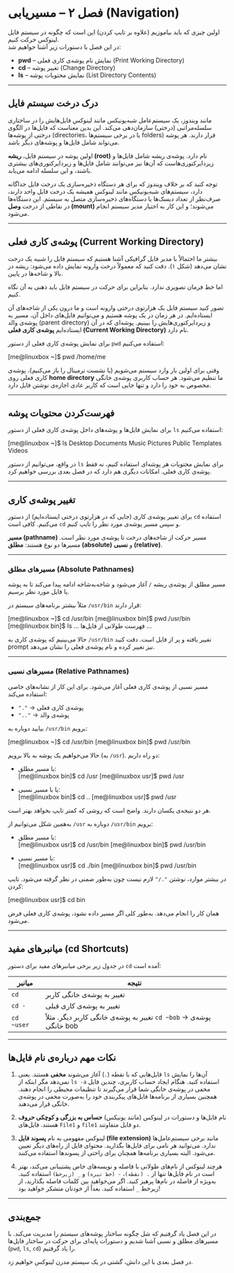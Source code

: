 # فصل ۲ – مسیریابی (Navigation)

اولین چیزی که باید بیاموزیم (علاوه بر تایپ کردن) این است که چگونه در سیستم فایل لینوکس حرکت کنیم.  
در این فصل با دستورات زیر آشنا خواهیم شد:  

- **pwd** – نمایش نام پوشه‌ی کاری فعلی (Print Working Directory)  
- **cd** – تغییر پوشه (Change Directory)  
- **ls** – نمایش محتویات پوشه (List Directory Contents)  

---

## درک درخت سیستم فایل  

مانند ویندوز، یک سیستم‌عامل شبه‌یونیکس مانند لینوکس فایل‌هایش را در ساختاری سلسله‌مراتبی (درختی) سازمان‌دهی می‌کند. این بدین معناست که فایل‌ها در الگوی درختی از پوشه‌ها (directories، یا در برخی سیستم‌ها folders) قرار دارند. هر پوشه می‌تواند شامل فایل‌ها و پوشه‌های دیگر باشد.  

اولین پوشه در سیستم فایل، **ریشه (root)** نام دارد. پوشه‌ی ریشه شامل فایل‌ها و زیردایرکتوری‌هاست که آن‌ها نیز می‌توانند شامل فایل‌ها و زیردایرکتوری‌های بیشتری باشند، و این سلسله ادامه می‌یابد.  

توجه کنید که بر خلاف ویندوز که برای هر دستگاه ذخیره‌سازی یک درخت فایل جداگانه دارد، سیستم‌های شبه‌یونیکس مانند لینوکس همیشه یک درخت فایل واحد دارند، صرف‌نظر از تعداد دیسک‌ها یا دستگاه‌های ذخیره‌سازی متصل به سیستم. این دستگاه‌ها در نقاطی از درخت **وصل (mount)** می‌شوند؛ و این کار به اختیار مدیر سیستم انجام می‌شود.  

---

## پوشه‌ی کاری فعلی (Current Working Directory)  

بیشتر ما احتمالاً با مدیر فایل گرافیکی آشنا هستیم که سیستم فایل را شبیه یک درخت نشان می‌دهد (شکل ۱). دقت کنید که معمولاً درخت وارونه نمایش داده می‌شود: ریشه در بالا و شاخه‌ها در پایین.  

اما خط فرمان تصویری ندارد. بنابراین برای حرکت در سیستم فایل باید ذهنی به آن نگاه کنیم.  

تصور کنید سیستم فایل یک هزارتوی درختی وارونه است و ما درون یکی از شاخه‌های آن ایستاده‌ایم. در هر زمان در یک پوشه هستیم و می‌توانیم فایل‌های داخل آن، مسیر به پوشه‌ی والد (parent directory) و زیردایرکتوری‌هایش را ببینیم. پوشه‌ای که در آن ایستاده‌ایم **پوشه‌ی کاری فعلی (Current Working Directory)** نام دارد.  

برای نمایش پوشه‌ی کاری فعلی از دستور `pwd` استفاده می‌کنیم:  

[me@linuxbox ~]$ pwd
/home/me



وقتی برای اولین بار وارد سیستم می‌شویم (یا نشست ترمینال را باز می‌کنیم)، پوشه‌ی کاری فعلی روی **home directory** ما تنظیم می‌شود. هر حساب کاربری پوشه‌ی خانگی مخصوص به خود را دارد و تنها جایی است که کاربر عادی اجازه‌ی نوشتن فایل دارد.  

---

## فهرست‌کردن محتویات پوشه  

برای نمایش فایل‌ها و پوشه‌های داخل پوشه‌ی کاری فعلی از دستور `ls` استفاده می‌کنیم:  

[me@linuxbox ~]$ ls
Desktop Documents Music Pictures Public Templates Videos


در واقع، می‌توانیم از دستور `ls` برای نمایش محتویات هر پوشه‌ای استفاده کنیم، نه فقط پوشه‌ی کاری فعلی. امکانات دیگری هم دارد که در فصل بعدی بررسی خواهیم کرد.  

---

## تغییر پوشه‌ی کاری  

برای تغییر پوشه‌ی کاری (جایی که در هزارتوی درختی ایستاده‌ایم) از دستور `cd` استفاده می‌کنیم. کافی است `cd` و سپس مسیر پوشه‌ی مورد نظر را تایپ کنیم.  

**مسیر (pathname)** مسیر حرکت از شاخه‌های درخت تا پوشه‌ی مورد نظر است. مسیرها دو نوع هستند: **مطلق (absolute)** و **نسبی (relative)**.  

---

### مسیرهای مطلق (Absolute Pathnames)  

مسیر مطلق از پوشه‌ی ریشه `/` آغاز می‌شود و شاخه‌به‌شاخه ادامه پیدا می‌کند تا به پوشه یا فایل مورد نظر برسیم.  

مثلاً بیشتر برنامه‌های سیستم در `/usr/bin` قرار دارند:  

[me@linuxbox ~]$ cd /usr/bin
[me@linuxbox bin]$ pwd
/usr/bin
[me@linuxbox bin]$ ls
... فهرست طولانی از فایل‌ها ...



حالا می‌بینیم که پوشه‌ی کاری به `/usr/bin` تغییر یافته و پر از فایل است. دقت کنید prompt نیز تغییر کرده و نام پوشه‌ی فعلی را نشان می‌دهد.  

---

### مسیرهای نسبی (Relative Pathnames)  

مسیر نسبی از پوشه‌ی کاری فعلی آغاز می‌شود. برای این کار از نشانه‌های خاصی استفاده می‌کند:  
- `"."` → پوشه‌ی کاری فعلی  
- `".."` → پوشه‌ی والد  

بیایید دوباره به `/usr/bin` برویم:  

[me@linuxbox ~]$ cd /usr/bin
[me@linuxbox bin]$ pwd
/usr/bin



حالا می‌خواهیم یک پوشه به بالا برویم (به `/usr`). دو راه داریم:  

- با مسیر مطلق:  
[me@linuxbox bin]$ cd /usr
[me@linuxbox usr]$ pwd
/usr



- یا با مسیر نسبی:  
[me@linuxbox bin]$ cd ..
[me@linuxbox usr]$ pwd
/usr

هر دو نتیجه‌ی یکسان دارند. واضح است که روشی که کمتر تایپ بخواهد بهتر است.  

به‌همین شکل می‌توانیم از `/usr` دوباره به `/usr/bin` برویم:  

- با مسیر مطلق:  
[me@linuxbox usr]$ cd /usr/bin
[me@linuxbox bin]$ pwd
/usr/bin



- با مسیر نسبی:  
[me@linuxbox usr]$ cd ./bin
[me@linuxbox bin]$ pwd
/usr/bin



در بیشتر موارد، نوشتن `"./"` لازم نیست چون به‌طور ضمنی در نظر گرفته می‌شود. تایپ کردن:  

[me@linuxbox usr]$ cd bin



همان کار را انجام می‌دهد. به‌طور کلی اگر مسیر داده نشود، پوشه‌ی کاری فعلی فرض می‌شود.  

---

## میانبرهای مفید (cd Shortcuts)  

در جدول زیر برخی میانبرهای مفید برای دستور `cd` آمده است:  

| میانبر       | نتیجه                                                                 |
|--------------|------------------------------------------------------------------------|
| `cd`         | تغییر به پوشه‌ی خانگی کاربر                                           |
| `cd -`       | تغییر به پوشه‌ی کاری قبلی                                             |
| `cd ~user`   | تغییر به پوشه‌ی خانگی کاربر دیگر. مثلاً `cd ~bob` → پوشه‌ی خانگی bob |

---

## نکات مهم درباره‌ی نام فایل‌ها  

1. فایل‌هایی که با نقطه (`.`) آغاز می‌شوند **مخفی** هستند. یعنی `ls` آن‌ها را نمایش نمی‌دهد مگر اینکه از `ls -a` استفاده کنید. هنگام ایجاد حساب کاربری، چندین فایل مخفی در پوشه‌ی خانگی شما قرار می‌گیرند تا تنظیمات محیطی را انجام دهند. همچنین بسیاری از برنامه‌ها فایل‌های پیکربندی خود را به‌صورت مخفی در پوشه‌ی خانگی قرار می‌دهند.  

2. نام فایل‌ها و دستورات در لینوکس (مانند یونیکس) **حساس به بزرگی و کوچکی حروف** هستند. فایل‌های `File1` و `file1` دو فایل متفاوتند.  

3. لینوکس مفهومی به نام **پسوند فایل (file extension)** مانند برخی سیستم‌عامل‌ها ندارد. می‌توانید هر نامی برای فایل‌ها بگذارید. محتوای فایل از راه‌های دیگر تعیین می‌شود. البته بسیاری برنامه‌ها همچنان برای راحتی از پسوندها استفاده می‌کنند.  

4. هرچند لینوکس از نام‌های طولانی با فاصله و نویسه‌های خاص پشتیبانی می‌کند، بهتر است در نام فایل‌ها تنها از `. (نقطه)`، `- (خط تیره)` و `_ (زیرخط)` استفاده کنید. به‌ویژه از فاصله در نام‌ها پرهیز کنید. اگر می‌خواهید بین کلمات فاصله بگذارید، از زیرخط `_` استفاده کنید. بعداً از خودتان متشکر خواهید بود!  

---

## جمع‌بندی  

در این فصل یاد گرفتیم که شل چگونه ساختار پوشه‌های سیستم را مدیریت می‌کند. با مسیرهای مطلق و نسبی آشنا شدیم و دستورات پایه‌ای برای حرکت در ساختار فایل‌ها (`pwd`, `ls`, `cd`) را یاد گرفتیم.  

در فصل بعدی با این دانش، گشتی در یک سیستم مدرن لینوکس خواهیم زد. 